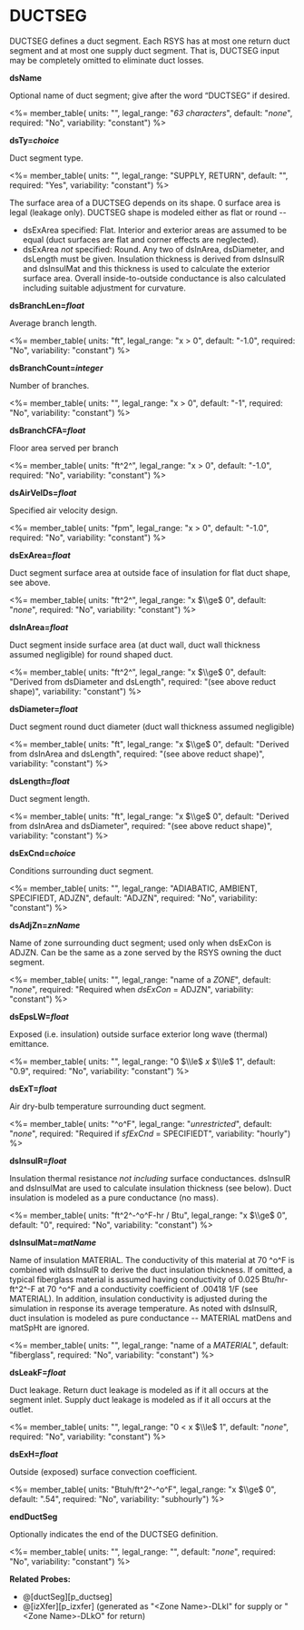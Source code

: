 # DUCTSEG

DUCTSEG defines a duct segment. Each RSYS has at most one return duct segment and at most one supply duct segment. That is, DUCTSEG input may be completely omitted to eliminate duct losses.

**dsName**

Optional name of duct segment; give after the word “DUCTSEG” if desired.

<%= member_table(
units: "",
legal_range: "_63 characters_",
default: "_none_",
required: "No",
variability: "constant")
%>

**dsTy=_choice_**

Duct segment type.

<%= member_table(
units: "",
legal_range: "SUPPLY, RETURN",
default: "",
required: "Yes",
variability: "constant")
%>

The surface area of a DUCTSEG depends on its shape. 0 surface area is legal (leakage only). DUCTSEG shape is modeled either as flat or round --

- dsExArea specified: Flat. Interior and exterior areas are assumed to be equal (duct surfaces are flat and corner effects are neglected).
- dsExArea _not_ specified: Round. Any two of dsInArea, dsDiameter, and dsLength must be given. Insulation thickness is derived from dsInsulR and dsInsulMat and this thickness is used to calculate the exterior surface area. Overall inside-to-outside conductance is also calculated including suitable adjustment for curvature.

**dsBranchLen=_float_**

Average branch length.

<%= member_table(
units: "ft",
legal_range: "x $>$ 0",
default: "-1.0",
required: "No",
variability: "constant") %>

**dsBranchCount=_integer_**

Number of branches.

<%= member_table(
units: "",
legal_range: "x $>$ 0",
default: "-1",
required: "No",
variability: "constant") %>

**dsBranchCFA=_float_**

Floor area served per branch

<%= member_table(
units: "ft^2^",
legal_range: "x $>$ 0",
default: "-1.0",
required: "No",
variability: "constant") %>

**dsAirVelDs=_float_**

Specified air velocity design.

<%= member_table(
units: "fpm",
legal_range: "x $>$ 0",
default: "-1.0",
required: "No",
variability: "constant") %>

**dsExArea=_float_**

Duct segment surface area at outside face of insulation for flat duct shape, see above.

<%= member_table(
units: "ft^2^",
legal_range: "x $\\ge$ 0",
default: "_none_",
required: "No",
variability: "constant")
%>

**dsInArea=_float_**

Duct segment inside surface area (at duct wall, duct wall thickness assumed negligible) for round shaped duct.

<%= member_table(
units: "ft^2^",
legal_range: "x $\\ge$ 0",
default: "Derived from dsDiameter and dsLength",
required: "(see above reduct shape)",
variability: "constant")
%>

**dsDiameter=_float_**

Duct segment round duct diameter (duct wall thickness assumed negligible)

<%= member_table(
units: "ft",
legal_range: "x $\\ge$ 0",
default: "Derived from dsInArea and dsLength",
required: "(see above reduct shape)",
variability: "constant")
%>

**dsLength=_float_**

Duct segment length.

<%= member_table(
units: "ft",
legal_range: "x $\\ge$ 0",
default: "Derived from dsInArea and dsDiameter",
required: "(see above reduct shape)",
variability: "constant")
%>

**dsExCnd=_choice_**

Conditions surrounding duct segment.

<%= member_table(
units: "",
legal_range: "ADIABATIC, AMBIENT, SPECIFIEDT, ADJZN",
default: "ADJZN",
required: "No",
variability: "constant")
%>

**dsAdjZn=_znName_**

Name of zone surrounding duct segment; used only when dsExCon is ADJZN. Can be the same as a zone served by the RSYS owning the duct segment.

<%= member_table(
units: "",
legal_range: "name of a _ZONE_",
default: "_none_",
required: "Required when _dsExCon_ = ADJZN",
variability: "constant")
%>

**dsEpsLW=_float_**

Exposed (i.e. insulation) outside surface exterior long wave (thermal) emittance.

<%= member_table(
units: "",
legal_range: "0 $\\le$ _x_ $\\le$ 1",
default: "0.9",
required: "No",
variability: "constant")
%>

**dsExT=_float_**

Air dry-bulb temperature surrounding duct segment. <!-- TODO: what is humidity? -->

<%= member_table(
units: "^o^F",
legal_range: "_unrestricted_",
default: "_none_",
required: "Required if _sfExCnd_ = SPECIFIEDT",
variability: "hourly")
%>

**dsInsulR=_float_**

Insulation thermal resistance _not including_ surface conductances. dsInsulR and dsInsulMat are used to calculate insulation thickness (see below). Duct insulation is modeled as a pure conductance (no mass).

<%= member_table(
units: "ft^2^-^o^F-hr / Btu",
legal_range: "x $\\ge$ 0",
default: "0",
required: "No",
variability: "constant")
%>

**dsInsulMat=_matName_**

Name of insulation MATERIAL. The conductivity of this material at 70 ^o^F is combined with dsInsulR to derive the duct insulation thickness. If omitted, a typical fiberglass material is assumed having conductivity of 0.025 Btu/hr-ft^2^-F at 70 ^o^F and a conductivity coefficient of .00418 1/F (see MATERIAL). In addition, insulation conductivity is adjusted during the simulation in response its average temperature. As noted with dsInsulR, duct insulation is modeled as pure conductance -- MATERIAL matDens and matSpHt are ignored.

<%= member_table(
units: "",
legal_range: "name of a _MATERIAL_",
default: "fiberglass",
required: "No",
variability: "constant")
%>

**dsLeakF=_float_**

Duct leakage. Return duct leakage is modeled as if it all occurs at the segment inlet. Supply duct leakage is modeled as if it all occurs at the outlet.

<%= member_table(
units: "",
legal_range: "0 $<$ x $\\le$ 1",
default: "_none_",
required: "No",
variability: "constant")
%>

**dsExH=_float_**

Outside (exposed) surface convection coefficient.

<%= member_table(
units: "Btuh/ft^2^-^o^F",
legal_range: "x $\\ge$ 0",
default: ".54",
required: "No",
variability: "subhourly")
%>

**endDuctSeg**

Optionally indicates the end of the DUCTSEG definition.

<%= member_table(
units: "",
legal_range: "",
default: "_none_",
required: "No",
variability: "constant")
%>

**Related Probes:**

- @[ductSeg][p_ductseg]
- @[izXfer][p_izxfer] (generated as "\<Zone Name\>-DLkI" for supply or "\<Zone Name\>-DLkO" for return)
